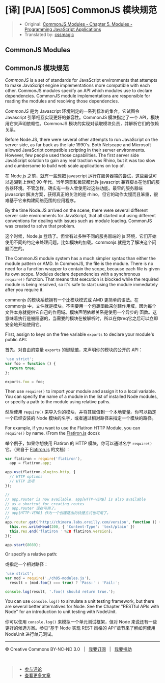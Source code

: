 # [译] [PJA] [505] CommonJS 模块规范

> * Original: [CommonJS Modules - Chapter 5. Modules - Programming JavaScript Applications](http://chimera.labs.oreilly.com/books/1234000000262/ch05.html#commonjs_modules)
> * Translated by: [cssmagic](https://github.com/cssmagic)

## CommonJS Modules

## CommonJS 模块规范

_CommonJS_ is a set of standards for JavaScript environments that attempts to make JavaScript engine implementations more compatible with each other. CommonJS modules specify an API which modules use to declare dependencies. CommonJS module implementations are responsible for reading the modules and resolving those dependencies.

_CommonJS_ 是为 Javascript 环境制定的一系列标准的集合，它试图令 Javascript 引擎相互实现更好的兼容性。CommonJS 模块指定了一个 API，模块用它来声明依赖性。CommonJS 模块的实现对读取模块负责，并解析它们的依赖关系。

Before Node.JS, there were several other attempts to run JavaScript on the server side, as far back as the late 1990's. Both Netscape and Microsoft allowed JavaScript compatible scripting in their server environments. However, few people used those capabilities. The first server side JavaScript solution to gain any real traction was Rhino, but it was too slow and cumbersome to build web scale applications on top of.

在 Node.js 之前，就有一些想把 javascript 运行在服务器端的尝试，这些尝试可以追溯到上世纪 90 年代。当年网景和微软都允许 javascript 兼容脚本在他们的服务器环境。不管怎样，确实有一些人曾使用过这些功能。最早的服务器端 javascript 解决方案，获得真正的关注的是 rhino，但它的动作太慢而且笨重，很难基于它来构建网络范围的应用程序。

By the time Node.JS arrived on the scene, there were several different server side environments for JavaScript, that all started out using different conventions for dealing with issues such as module loading. CommonJS was created to solve that problem.

这个时候，Node.js 登场了。但曾有过多种不同的服务器端的 js 环境，它们开始使用不同的约定来处理问题，比如模块的加载。commonjs 就是为了解决这个问题而生的。

The CommonJS module system has a much simpler syntax than either the module pattern or AMD. In CommonJS, the file is the module. There is no need for a function wrapper to contain the scope, because each file is given its own scope. Modules declare dependencies with a synchronous `require()` function. That means that execution is blocked while the required module is being resolved, so it's safe to start using the module immediately after you require it.

commonjs 的模块系统拥有一个比模块模式或 AMD 更简单的语法。在 commonjs 中，文件就是模块。不需要用一个包裹函数来创建作用域，因为每个文件本身就提供它自己的作用域。模块声明依赖关系是使用一个异步的  函数。这意味着执行是被阻塞的，当需要的模块在被解析时，所以在你req它之后可以立即安全地开始使用它。

First, assign to keys on the free variable `exports` to declare your module's public API:

首先，对自由的变量 `exports` 的键赋值，来声明你的模块的公开的 API：

```js
'use strict';
var foo = function () {
  return true;
};

exports.foo = foo;
```

Then use `require()` to import your module and assign it to a local variable. You can specify the name of a module in the list of installed Node modules, or specify a path to the module using relative paths.

然后使用 `require()` 来导入你的模块，并将其赋值到一个本地变量。你可以指定一个已经安装的 Node 模块的名字，或者通过相对路径来指定一个模块的路径。

For example, if you want to use the Flatiron HTTP Module, you can `require()` by name. (From the [Flatiron.js][12] docs):

举个例子，如果你想使用 Flatiron 的 HTTP 模块，你可以通过名字 `require()` 它。（来自于 [Flatiron.js][12] 的文档）：

```js
var flatiron = require('flatiron'),
  app = flatiron.app;

app.use(flatiron.plugins.http, {
  // HTTP options
  // HTTP 选项
});

//
// app.router is now available. app[HTTP-VERB] is also available
// as a shortcut for creating routes
// app.router 现在可用了。
// app[HTTP-VERB] 作为一个创建路由的快捷方式也可用了。
//
app.router.get('http://chimera.labs.oreilly.com/version', function () {
  this.res.writeHead(200, { 'Content-Type': 'text/plain' })
  this.res.end('flatiron ' %2B flatiron.version);
});

app.start(8080);
```

Or specify a relative path:

或指定一个相对路径：

```js
'use strict';
var mod = require('./ch05-modules.js'),
  result = (mod.foo() === true) ? 'Pass:' : 'Fail:';

console.log(result, '.foo() should return true.');
```

You can use `console.log()` to simulate a unit testing framework, but there are several better alternatives for Node. See the Chapter "RESTful APIs with Node" for an introduction to unit testing with NodeUnit.

你可以使用 `console.log()` 来模拟一个单元测试框架，但对 Node 来说还有一些更好的候选方案。参见“基于 Node 实现 REST 风格的 API”章节来了解如何使用 NodeUnit 进行单元测试。

[12]: http://flatironjs.org/#routing

***

&copy; Creative Commons BY-NC-ND 3.0 &nbsp; | &nbsp; [我要订阅](http://www.cssmagic.net/blog/subscribe) &nbsp; | &nbsp; [我要捐助](http://www.cssmagic.net/blog/donate)

&nbsp;
> * [参与评论](https://github.com/cssmagic/blog/issues/XXXXXXXXXX)
> * [查看更多文章](https://github.com/cssmagic/blog/issues?state=open)
